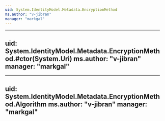 ```yaml
---
uid: System.IdentityModel.Metadata.EncryptionMethod
ms.author: "v-jibran"
manager: "markgal"
---
```


---
uid: System.IdentityModel.Metadata.EncryptionMethod.#ctor(System.Uri)
ms.author: "v-jibran"
manager: "markgal"
---

---
uid: System.IdentityModel.Metadata.EncryptionMethod.Algorithm
ms.author: "v-jibran"
manager: "markgal"
---
